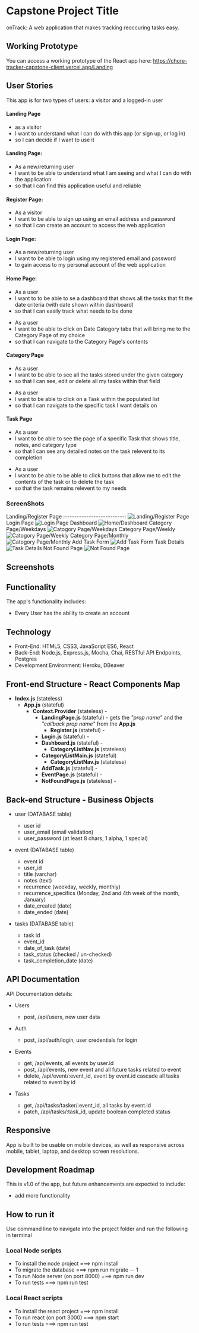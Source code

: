 # Capstone Project Title

onTrack: A web application that makes tracking reoccuring tasks easy.

## Working Prototype

You can access a working prototype of the React app here: https://chore-tracker-capstone-client.vercel.app/Landing

## User Stories

This app is for two types of users: a visitor and a logged-in user

#### Landing Page

- as a visitor
- I want to understand what I can do with this app (or sign up, or log in)
- so I can decide if I want to use it

#### Landing Page:

- As a new/returning user
- I want to be able to understand what I am seeing and what I can do with the application
- so that I can find this application useful and reliable

#### Register Page:

- As a visitor
- I want to be able to sign up using an email address and password
- so that I can create an account to access the web application

#### Login Page:

- As a new/returning user
- I want to be able to login using my registered email and password
- to gain access to my personal account of the web application

#### Home Page:

- As a user
- I want to to be able to se a dashboard that shows all the tasks that fit the date criteria (with date shown within dashboard)
- so that I can easily track what needs to be done

* As a user
* I want to be able to click on Date Category tabs that will bring me to the Category Page of my choice
* so that I can navigate to the Category Page's contents

#### Category Page

- As a user
- I want to be able to see all the tasks stored under the given category
- so that I can see, edit or delete all my tasks within that field

* As a user
* I want to be able to click on a Task within the populated list
* so that I can navigate to the specific task I want details on

#### Task Page

- As a user
- I want to be able to see the page of a specific Task that shows title, notes, and category type
- so that I can see any detailed notes on the task relevent to its completion

* As a user
* I want to be able to be able to click buttons that allow me to edit the contents of the task or to delete the task
* so that the task remains relevent to my needs

### ScreenShots



Landing/Register Page
:-------------------------:
![Landing/Register Page](/github-images/wireframes/onTrack-Landing.png)
Login Page
![Login Page](/github-images/wireframes/onTrack-Login.png)
Dashboard
![Home/Dashboard](/github-images/wireframes/onTrack-Dashboard.png)
Category Page/Weekdays
![Catogory Page/Weekdays](/github-images/wireframes/onTrack-Weekdays.png)
Category Page/Weekly
![Catogory Page/Weekly](/github-images/wireframes/onTrack-Weeks.png)
Category Page/Monthly
![Catogory Page/Monthly](/github-images/wireframes/onTrack-Months.png)
Add Task Form
![Add Task Form](/github-images/wireframes/onTrack-Add-Task.jpg)
Task Details
![Task Details](/github-images/wireframes/onTrack-EventPage.jpg)
Not Found Page
![Not Found Page](/github-images/wireframes/onTrack-NotFoundPage.png)

## Screenshots

## Functionality

The app's functionality includes:

- Every User has the ability to create an account

## Technology

- Front-End: HTML5, CSS3, JavaScript ES6, React
- Back-End: Node.js, Express.js, Mocha, Chai, RESTful API Endpoints, Postgres
- Development Environment: Heroku, DBeaver

## Front-end Structure - React Components Map

- **Index.js** (stateless)
  - **App.js** (stateful)
    - **Context.Provider** (stateless) -
      - **LandingPage.js** (stateful) - gets the _"prop name"_ and the _"callback prop name"_ from the **App.js**
        - **Register.js** (stateful) -
      - **Login.js** (stateful) -
      - **Dashboard.js** (stateful) -
        - **CategoryListNav.js** (stateless)
      - **CategoryListMain.js** (stateful)
        - **CategoryListNav.js** (stateless)
      - **AddTask.js** (stateful) -
      - **EventPage.js** (stateful) -
      - **NotFoundPage.js** (stateless) -

## Back-end Structure - Business Objects

- user (DATABASE table)

  - user id
  - user_email (email validation)
  - user_password (at least 8 chars, 1 alpha, 1 special)

- event (DATABASE table)

  - event id
  - user_id
  - title (varchar)
  - notes (text)
  - recurrence (weekday, weekly, monthly)
  - recurrence_specifics (Monday, 2nd and 4th week of the month, January)
  - date_created (date)
  - date_ended (date)

- tasks (DATABASE table)
  - task id
  - event_id
  - date_of_task (date)
  - task_status (checked / un-checked)
  - task_completion_date (date)

## API Documentation

API Documentation details:

- Users
  - post, /api/users, new user data

- Auth
  - post, /api/auth/login, user credentials for login

- Events
  - get, /api/events, all events by user.id
  - post, /api/events, new event and all future tasks related to event
  - delete, /api/event/:event_id, event by event.id cascade all tasks related to event by id

- Tasks
  - get, /api/tasks/tasker/:event_id, all tasks by event.id
  - patch, /api/tasks/:task_id, update boolean completed status

## Responsive

App is built to be usable on mobile devices, as well as responsive across mobile, tablet, laptop, and desktop screen resolutions.

## Development Roadmap

This is v1.0 of the app, but future enhancements are expected to include:

- add more functionality

## How to run it

Use command line to navigate into the project folder and run the following in terminal

### Local Node scripts

- To install the node project ===> npm install
- To migrate the database ===> npm run migrate -- 1
- To run Node server (on port 8000) ===> npm run dev
- To run tests ===> npm run test

### Local React scripts

- To install the react project ===> npm install
- To run react (on port 3000) ===> npm start
- To run tests ===> npm run test
